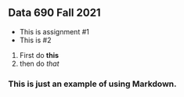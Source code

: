 ## Data 690 Fall 2021

- This is assignment #1
- This is #2

1. First do **this**
2. then do *that*

### This is just an example of using Markdown.
